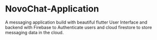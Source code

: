 # NovoChat-Application
A messaging application build with beautiful flutter User Interface and backend with Firebase to Authenticate users and cloud firestore to store messaging data in the cloud.
